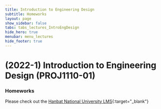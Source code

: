```yaml
---
title: Introduction to Engineering Design
subtitle: Homeworks
layout: page
show_sidebar: false
tabs: tabs_lectures_IntroEngDesign
hide_hero: true
menubar: menu_lectures
hide_footer: true
---
```


# (2022-1) Introduction to Engineering Design (PROJ1110-01)

### Homeworks

Please check out the [Hanbat National University LMS](https://cyber.hanbat.ac.kr){:target="_blank"}
